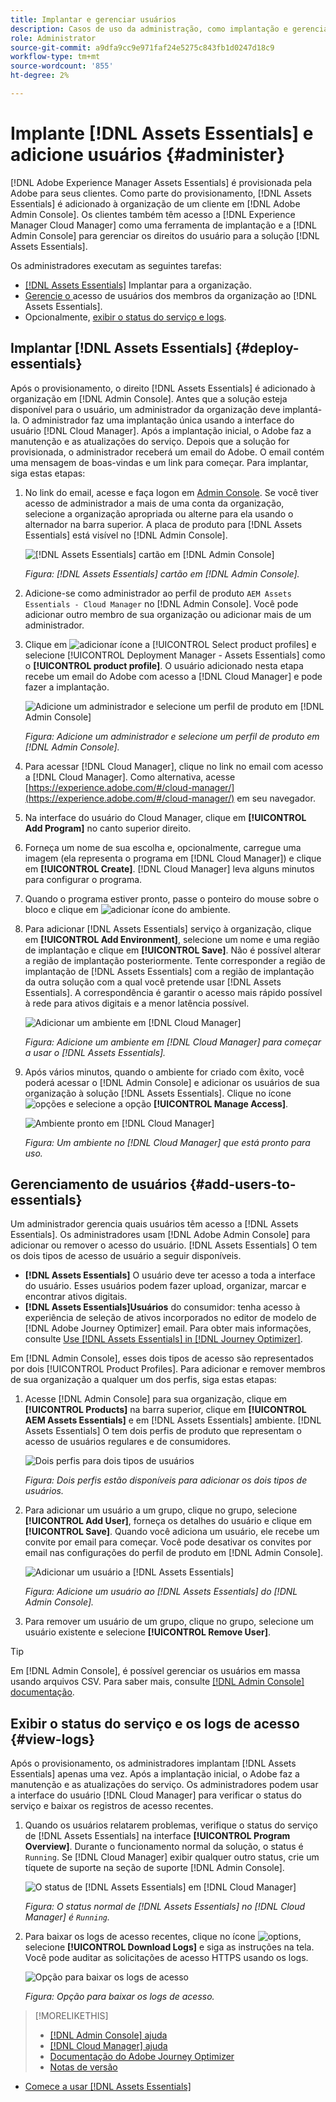 ```yaml
---
title: Implantar e gerenciar usuários
description: Casos de uso da administração, como implantação e gerenciamento de usuários em [!DNL Assets Essentials].
role: Administrator
source-git-commit: a9dfa9cc9e971faf24e5275c843fb1d0247d18c9
workflow-type: tm+mt
source-wordcount: '855'
ht-degree: 2%

---
```



# Implante [!DNL Assets Essentials] e adicione usuários {#administer}

[!DNL Adobe Experience Manager Assets Essentials] é provisionada pela Adobe para seus clientes. Como parte do provisionamento, [!DNL Assets Essentials] é adicionado à organização de um cliente em [!DNL Adobe Admin Console]. Os clientes também têm acesso a [!DNL Experience Manager Cloud Manager] como uma ferramenta de implantação e a [!DNL Admin Console] para gerenciar os direitos do usuário para a solução [!DNL Assets Essentials].

Os administradores executam as seguintes tarefas:

* [ [!DNL Assets Essentials]](#deploy-essentials) Implantar para a organização.
* [Gerencie o ](#add-users-to-essentials) acesso de usuários dos membros da organização ao  [!DNL Assets Essentials].
* Opcionalmente, [exibir o status do serviço e logs](#view-logs).

## Implantar [!DNL Assets Essentials] {#deploy-essentials}

Após o provisionamento, o direito [!DNL Assets Essentials] é adicionado à organização em [!DNL Admin Console]. Antes que a solução esteja disponível para o usuário, um administrador da organização deve implantá-la. O administrador faz uma implantação única usando a interface do usuário [!DNL Cloud Manager]. Após a implantação inicial, o Adobe faz a manutenção e as atualizações do serviço. Depois que a solução for provisionada, o administrador receberá um email do Adobe. O email contém uma mensagem de boas-vindas e um link para começar. Para implantar, siga estas etapas:

1. No link do email, acesse e faça logon em [Admin Console](https://adminconsole.adobe.com). Se você tiver acesso de administrador a mais de uma conta da organização, selecione a organização apropriada ou alterne para ela usando o alternador na barra superior. A placa de produto para [!DNL Assets Essentials] está visível no [!DNL Admin Console].

   ![[!DNL Assets Essentials] cartão em  [!DNL Admin Console]](assets/essentials-in-admin-console.png)

   *Figura:  [!DNL Assets Essentials] cartão em  [!DNL Admin Console].*

1. Adicione-se como administrador ao perfil de produto `AEM Assets Essentials - Cloud Manager` no [!DNL Admin Console]. Você pode adicionar outro membro de sua organização ou adicionar mais de um administrador.

1. Clique em ![adicionar ícone](assets/do-not-localize/add-icon.svg) a [!UICONTROL Select product profiles] e selecione [!UICONTROL Deployment Manager - Assets Essentials] como o **[!UICONTROL product profile]**. O usuário adicionado nesta etapa recebe um email do Adobe com acesso a [!DNL Cloud Manager] e pode fazer a implantação.

   ![Adicione um administrador e selecione um perfil de produto em  [!DNL Admin Console]](assets/adminconsole-user1.png)

   *Figura: Adicione um administrador e selecione um perfil de produto em  [!DNL Admin Console].*

1. Para acessar [!DNL Cloud Manager], clique no link no email com acesso a [!DNL Cloud Manager]. Como alternativa, acesse [https://experience.adobe.com/#/cloud-manager/](https://experience.adobe.com/#/cloud-manager/) em seu navegador.

1. Na interface do usuário do Cloud Manager, clique em **[!UICONTROL Add Program]** no canto superior direito.

1. Forneça um nome de sua escolha e, opcionalmente, carregue uma imagem (ela representa o programa em [!DNL Cloud Manager]) e clique em **[!UICONTROL Create]**. [!DNL Cloud Manager] leva alguns minutos para configurar o programa.

1. Quando o programa estiver pronto, passe o ponteiro do mouse sobre o bloco e clique em ![adicionar ícone do ambiente](assets/do-not-localize/add-environment-icon.png).

1. Para adicionar [!DNL Assets Essentials] serviço à organização, clique em **[!UICONTROL Add Environment]**, selecione um nome e uma região de implantação e clique em **[!UICONTROL Save]**. Não é possível alterar a região de implantação posteriormente. Tente corresponder a região de implantação de [!DNL Assets Essentials] com a região de implantação da outra solução com a qual você pretende usar [!DNL Assets Essentials]. A correspondência é garantir o acesso mais rápido possível à rede para ativos digitais e a menor latência possível.

   ![Adicionar um ambiente em  [!DNL Cloud Manager]](assets/cloudmanager-add-environment-for-essentials.png)

   *Figura: Adicione um ambiente em  [!DNL Cloud Manager] para começar a usar o  [!DNL Assets Essentials].*

1. Após vários minutos, quando o ambiente for criado com êxito, você poderá acessar o [!DNL Admin Console] e adicionar os usuários de sua organização à solução [!DNL Assets Essentials]. Clique no ícone ![opções](assets/do-not-localize/options-ellipses-icon.png) e selecione a opção **[!UICONTROL Manage Access]**.

   ![Ambiente pronto em  [!DNL Cloud Manager]](assets/cloudmanager-manage-access-essentials.png)

   *Figura: Um ambiente no  [!DNL Cloud Manager] que está pronto para uso.*

## Gerenciamento de usuários {#add-users-to-essentials}

Um administrador gerencia quais usuários têm acesso a [!DNL Assets Essentials]. Os administradores usam [!DNL Adobe Admin Console] para adicionar ou remover o acesso do usuário. [!DNL Assets Essentials] O tem os dois tipos de acesso de usuário a seguir disponíveis.

* **[!DNL Assets Essentials]** O usuário deve ter acesso a toda a interface do usuário. Esses usuários podem fazer upload, organizar, marcar e encontrar ativos digitais.
* **[!DNL Assets Essentials]Usuários** do consumidor: tenha acesso à experiência de seleção de ativos incorporados no editor de modelo de  [!DNL Adobe Journey Optimizer] email. Para obter mais informações, consulte [Use [!DNL Assets Essentials] in [!DNL Journey Optimizer]](https://experienceleague.adobe.com/docs/journey-optimizer/using/create-messages/assets-essentials.html).

Em [!DNL Admin Console], esses dois tipos de acesso são representados por dois [!UICONTROL Product Profiles]. Para adicionar e remover membros de sua organização a qualquer um dos perfis, siga estas etapas:

1. Acesse [!DNL Admin Console] para sua organização, clique em **[!UICONTROL Products]** na barra superior, clique em **[!UICONTROL AEM Assets Essentials]** e em [!DNL Assets Essentials] ambiente. [!DNL Assets Essentials] O tem dois perfis de produto que representam o acesso de usuários regulares e de consumidores.

   ![Dois perfis para dois tipos de usuários](assets/adminconsole-user-types.png)

   *Figura: Dois perfis estão disponíveis para adicionar os dois tipos de usuários.*

1. Para adicionar um usuário a um grupo, clique no grupo, selecione **[!UICONTROL Add User]**, forneça os detalhes do usuário e clique em **[!UICONTROL Save]**. Quando você adiciona um usuário, ele recebe um convite por email para começar. Você pode desativar os convites por email nas configurações do perfil de produto em [!DNL Admin Console].

   ![Adicionar um usuário a  [!DNL Assets Essentials]](assets/adminconsole-add-user.png)

   *Figura: Adicione um usuário ao  [!DNL Assets Essentials] do  [!DNL Admin Console].*

1. Para remover um usuário de um grupo, clique no grupo, selecione um usuário existente e selecione **[!UICONTROL Remove User]**.

>[!TIP]
>
>Em [!DNL Admin Console], é possível gerenciar os usuários em massa usando arquivos CSV. Para saber mais, consulte [[!DNL Admin Console] documentação](https://helpx.adobe.com/enterprise/using/accounts.html).

## Exibir o status do serviço e os logs de acesso {#view-logs}

Após o provisionamento, os administradores implantam [!DNL Assets Essentials] apenas uma vez. Após a implantação inicial, o Adobe faz a manutenção e as atualizações do serviço. Os administradores podem usar a interface do usuário [!DNL Cloud Manager] para verificar o status do serviço e baixar os registros de acesso recentes.

1. Quando os usuários relatarem problemas, verifique o status do serviço de [!DNL Assets Essentials] na interface **[!UICONTROL Program Overview]**. Durante o funcionamento normal da solução, o status é `Running`. Se [!DNL Cloud Manager] exibir qualquer outro status, crie um tíquete de suporte na seção de suporte [!DNL Admin Console].

   ![O status de  [!DNL Assets Essentials] em  [!DNL Cloud Manager]](assets/cloudmanager-manage-access-essentials.png)

   *Figura: O status normal de  [!DNL Assets Essentials] no  [!DNL Cloud Manager] é  `Running`.*

1. Para baixar os logs de acesso recentes, clique no ícone ![options](assets/do-not-localize/options-ellipses-icon.png), selecione **[!UICONTROL Download Logs]** e siga as instruções na tela. Você pode auditar as solicitações de acesso HTTPS usando os logs.

   ![ Opção para baixar os logs de acesso](assets/cloudmanager-download-logs.png)

   *Figura: Opção para baixar os logs de acesso.*

>[!MORELIKETHIS]
>
>* [[!DNL Admin Console] ajuda](https://helpx.adobe.com/enterprise/using/admin-console.html)
>* [[!DNL Cloud Manager] ajuda](https://experienceleague.adobe.com/docs/experience-manager-cloud-manager/using/introduction-to-cloud-manager.html?lang=pt-BR)
>* [Documentação do Adobe Journey Optimizer](https://experienceleague.adobe.com/docs/journey-optimizer/using/ajo-home.html)
>* [Notas de versão](release-notes.md)
* [Comece a usar [!DNL Assets Essentials]](get-started.md)

